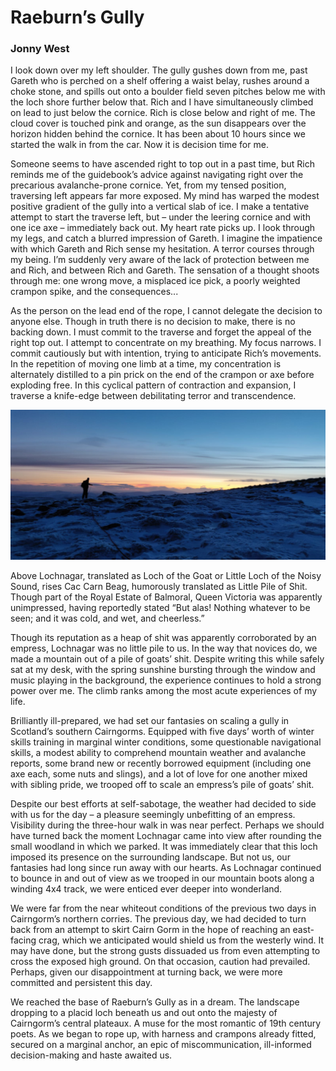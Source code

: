 # Raeburn’s Gully
### Jonny West

I look down over my left shoulder. The gully gushes down from me, past Gareth who is perched on a shelf offering a waist belay, rushes around a choke stone, and spills out onto a boulder field seven pitches below me with the loch shore further below that. Rich and I have simultaneously climbed on lead to just below the cornice. Rich is close below and right of me. The cloud cover is touched pink and orange, as the sun disappears over the horizon hidden behind the cornice. It has been about 10 hours since we started the walk in from the car. Now it is decision time for me.

Someone seems to have ascended right to top out in a past time, but Rich reminds me of the guidebook’s advice against navigating right over the precarious avalanche-prone cornice. Yet, from my tensed position, traversing left appears far more exposed. My mind has warped the modest positive gradient of the gully into a vertical slab of ice. I make a tentative attempt to start the traverse left, but – under the leering cornice and with one ice axe – immediately back out.  My heart rate picks up. I look through my legs, and catch a blurred impression of Gareth. I imagine the impatience with which Gareth and Rich sense my hesitation. A terror courses through my being. I’m suddenly very aware of the lack of protection between me and Rich, and between Rich and Gareth. The sensation of a thought shoots through me: one wrong move, a misplaced ice pick, a poorly weighted crampon spike, and the consequences...

As the person on the lead end of the rope, I cannot delegate the decision to anyone else. Though in truth there is no decision to make, there is no backing down. I must commit to the traverse and forget the appeal of the right top out. I attempt to concentrate on my breathing. My focus narrows. I commit cautiously but with intention, trying to anticipate Rich’s movements. In the repetition of moving one limb at a time, my concentration is alternately distilled to a pin prick on the end of the crampon or axe before exploding free. In this cyclical pattern of contraction and expansion, I traverse a knife-edge between debilitating terror and transcendence.

![Topping out Raeburn's Gulley](img/1/Topping-out-Raeburns-Gulley.jpg "Topping out Raeburn's Gulley")

Above Lochnagar, translated as Loch of the Goat or Little Loch of the Noisy Sound, rises Cac Carn Beag, humorously translated as Little Pile of Shit. Though part of the Royal Estate of Balmoral, Queen Victoria was apparently unimpressed, having reportedly stated “But alas! Nothing whatever to be seen; and it was cold, and wet, and cheerless.”

Though its reputation as a heap of shit was apparently corroborated by an empress, Lochnagar was no little pile to us. In the way that novices do, we made a mountain out of a pile of goats’ shit. Despite writing this while safely sat at my desk, with the spring sunshine bursting through the window and music playing in the background, the experience continues to hold a strong power over me. The climb ranks among the most acute experiences of my life.

Brilliantly ill-prepared, we had set our fantasies on scaling a gully in Scotland’s southern Cairngorms. Equipped with five days’ worth of winter skills training in marginal winter conditions, some questionable navigational skills, a modest ability to comprehend mountain weather and avalanche reports, some brand new or recently borrowed equipment (including one axe each, some nuts and slings), and a lot of love for one another mixed with sibling pride, we trooped off to scale an empress’s pile of goats’ shit.

Despite our best efforts at self-sabotage, the weather had decided to side with us for the day – a pleasure seemingly unbefitting of an empress. Visibility during the three-hour walk in was near perfect. Perhaps we should have turned back the moment Lochnagar came into view after rounding the small woodland in which we parked. It was immediately clear that this loch imposed its presence on the surrounding landscape. But not us, our fantasies had long since run away with our hearts. As Lochnagar continued to bounce in and out of view as we trooped in our mountain boots along a winding 4x4 track, we were enticed ever deeper into wonderland.

We were far from the near whiteout conditions of the previous two days in Cairngorm’s northern corries. The previous day, we had decided to turn back from an attempt to skirt Cairn Gorm in the hope of reaching an east-facing crag, which we anticipated would shield us from the westerly wind. It may have done, but the strong gusts dissuaded us from even attempting to cross the exposed high ground. On that occasion, caution had prevailed. Perhaps, given our disappointment at turning back, we were more committed and persistent this day.

We reached the base of Raeburn’s Gully as in a dream. The landscape dropping to a placid loch beneath us and out onto the majesty of Cairngorm’s central plateaux. A muse for the most romantic of 19th century poets. As we began to rope up, with harness and crampons already fitted, secured on a marginal anchor, an epic of miscommunication, ill-informed decision-making and haste awaited us.
